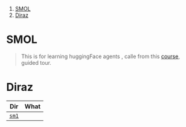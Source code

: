 1. [SMOL](#smol)
2. [Diraz](#diraz)

# SMOL

> This is for learning huggingFace agents , calle from this [course](https://huggingface.co/docs/smolagents/guided_tour), guided tour.

# Diraz

|       Dir       | What |
| :-------------: | :--: |
| [`sm1`](./sm1/) |
